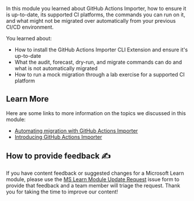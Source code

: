 In this module you learned about GitHub Actions Importer, how to ensure it is up-to-date, its supported CI platforms, the commands you can run on it, and what might not be migrated over automatically from your previous CI/CD environment.

You learned about:
- How to install the GitHub Actions Importer CLI Extension and ensure it's up-to-date
- What the audit, forecast, dry-run, and migrate commands can do and what is not automatically migrated
- How to run a mock migration through a lab exercise for a supported CI platform

## Learn More

Here are some links to more information on the topics we discussed in this module:
- [Automating migration with GitHub Actions Importer](https://docs.github.com/en/actions/migrating-to-github-actions/automating-migration-with-github-actions-importer)
- [Introducing GitHub Actions Importer](https://github.blog/2022-11-10-introducing-github-actions-importer/)

## How to provide feedback ✍️

If you have content feedback or suggested changes for a Microsoft Learn module, please use the [MS Learn Module Update Request](https://github.com/githubpartners/microsoft-learn/issues/new/choose) issue form to provide that feedback and a team member will triage the request. Thank you for taking the time to improve our content! 
